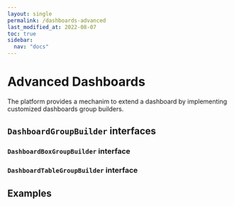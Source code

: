 ```yaml
---
layout: single
permalink: /dashboards-advanced
last_modified_at: 2022-08-07
toc: true
sidebar:
  nav: "docs"
---
```


# Advanced Dashboards

The platform provides a mechanim to extend a dashboard by implementing customized dashboards group builders. 


## `DashboardGroupBuilder` interfaces

### `DashboardBoxGroupBuilder` interface

### `DashboardTableGroupBuilder` interface

## Examples

